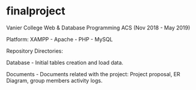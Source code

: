 # finalproject

Vanier College Web & Database Programming ACS (Nov 2018 - May 2019)

Platform: XAMPP - Apache - PHP - MySQL

Repository Directories:

Database - Initial tables creation and load data.

Documents - Documents related with the project: Project proposal, ER Diagram, group members activity logs.
